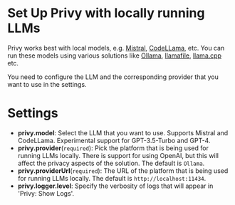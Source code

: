 # Set Up Privy with locally running LLMs

Privy works best with local models, e.g. [Mistral](https://mistral.ai/),
[CodeLLama](https://github.com/facebookresearch/codellama), etc. You can run these models using various solutions like [Ollama](https://github.com/jmorganca/ollama), [llamafile](https://github.com/Mozilla-Ocho/llamafile), [llama.cpp](https://github.com/ggerganov/llama.cpp) etc.

You need to configure the LLM and the corresponding provider that you want to use in the settings.

# Settings

- **privy.model**: Select the LLM that you want to use. Supports Mistral and CodeLLama. Experimental support for GPT-3.5-Turbo and GPT-4.
- **privy.provider**(`required`): Pick the platform that is being used for running LLMs locally. There is support for using OpenAI, but this will affect the privacy aspects of the solution. The default is `Ollama`.
- **privy.providerUrl**(`required`): The URL of the platform that is being used for running LLMs locally. The default is `http://localhost:11434`.
- **privy.logger.level**: Specify the verbosity of logs that will appear in 'Privy: Show Logs'.
